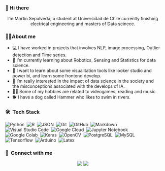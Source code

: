 ### 👋 Hi there 

<p align="center" width="150px"> I’m Martín Sepúlveda, a student at Universidad de Chile currently finishing electrical engineering and masters of Data scinece.</p>


### 🙋‍♂️About me

- 💻 I have worked in projects that involves NLP, image processing, Outlier detection and Time series.
- 🌱 I’m currently learning about Robotics, Sensing and Statistics for data science.
- 🔎 I want to learn about some visualitation tools like looker studio and power bi, and learn some frontend develop.
- 🤖 I’m really interested in the impact of data science in the society and the misconceptions associated with the develops of IA.
- 🤹‍♂️ Some of my hobbies are related to videogames, reading and music.
- 🐕 I have a dog called Hammer who likes to swim in rivers.


### 🛠 &nbsp;Tech Stack

![Python](https://img.shields.io/badge/-Python-05122A?style=flat&logo=python)&nbsp;
![R](https://img.shields.io/badge/-R-05122A?style=flat&logo=r)&nbsp;
![JSON](https://img.shields.io/badge/-JSON-05122A?style=flat&logo=json&logoColor=000000)&nbsp;
![Git](https://img.shields.io/badge/-Git-05122A?style=flat&logo=git)&nbsp;
![GitHub](https://img.shields.io/badge/-GitHub-05122A?style=flat&logo=github)&nbsp;
![Markdown](https://img.shields.io/badge/-Markdown-05122A?style=flat&logo=markdown)&nbsp;
![Visual Studio Code](https://img.shields.io/badge/-Visual%20Studio%20Code-05122A?style=flat&logo=visual-studio-code&logoColor=007ACC)&nbsp;
![Google Cloud](https://img.shields.io/badge/-Google%20Cloud-05122A?style=flat&logo=google-cloud)&nbsp;
![Jupyter Notebook](https://img.shields.io/badge/-Jupyter%20Notebook-05122A?style=flat&logo=jupyter&logoColor=F37626)&nbsp;
![Google Colab](https://img.shields.io/badge/-Google%20Colab-05122A?style=flat&logo=google-colab&logoColor=F9AB00)&nbsp;
![Keras](https://img.shields.io/badge/-Keras-05122A?style=flat&logo=keras&logoColor=D00000)&nbsp;
![OpenCV](https://img.shields.io/badge/-OpenCV-05122A?style=flat&logo=opencv&logoColor=5C3EE8)&nbsp;
![PostgreSQL](https://img.shields.io/badge/-PostgreSQL-05122A?style=flat&logo=postgresql&logoColor=336791)&nbsp;
![MySQL](https://img.shields.io/badge/-MySQL-05122A?style=flat&logo=mysql&logoColor=4479A1)&nbsp;
![Tensorflow](https://img.shields.io/badge/-Tensorflow-05122A?style=flat&logo=tensorflow&logoColor=FF6F00)&nbsp;
![Arduino](https://img.shields.io/badge/-Arduino-05122A?style=flat&logo=arduino&logoColor=00979D)&nbsp;
![Latex](https://img.shields.io/badge/-Latex-05122A?style=flat&logo=latex&logoColor=008080)&nbsp;

### :link: &nbsp;Connect with me

<p align="center">
<a href="https://linkedin.com/in/martín-sepúlveda-yáñez-3b3a91191/"><img src="https://img.shields.io/badge/-martin%20sepulveda-0077B5?style=for-the-badge&logo=Linkedin&logoColor=white"/></a>
<a href="mailto:nartin.sep.y@gmail.com"><img src="https://img.shields.io/badge/-martin.sep.y@gmail.com-D14836?style=for-the-badge&logo=Gmail&logoColor=white"/></a>
</p>
